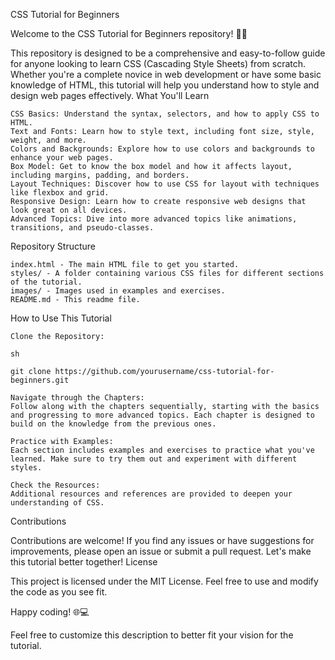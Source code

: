 CSS Tutorial for Beginners

Welcome to the CSS Tutorial for Beginners repository! 🎨✨

This repository is designed to be a comprehensive and easy-to-follow guide for anyone looking to learn CSS (Cascading Style Sheets) from scratch. Whether you're a complete novice in web development or have some basic knowledge of HTML, this tutorial will help you understand how to style and design web pages effectively.
What You'll Learn

    CSS Basics: Understand the syntax, selectors, and how to apply CSS to HTML.
    Text and Fonts: Learn how to style text, including font size, style, weight, and more.
    Colors and Backgrounds: Explore how to use colors and backgrounds to enhance your web pages.
    Box Model: Get to know the box model and how it affects layout, including margins, padding, and borders.
    Layout Techniques: Discover how to use CSS for layout with techniques like flexbox and grid.
    Responsive Design: Learn how to create responsive web designs that look great on all devices.
    Advanced Topics: Dive into more advanced topics like animations, transitions, and pseudo-classes.

Repository Structure

    index.html - The main HTML file to get you started.
    styles/ - A folder containing various CSS files for different sections of the tutorial.
    images/ - Images used in examples and exercises.
    README.md - This readme file.

How to Use This Tutorial

    Clone the Repository:

    sh

    git clone https://github.com/yourusername/css-tutorial-for-beginners.git

    Navigate through the Chapters:
    Follow along with the chapters sequentially, starting with the basics and progressing to more advanced topics. Each chapter is designed to build on the knowledge from the previous ones.

    Practice with Examples:
    Each section includes examples and exercises to practice what you've learned. Make sure to try them out and experiment with different styles.

    Check the Resources:
    Additional resources and references are provided to deepen your understanding of CSS.

Contributions

Contributions are welcome! If you find any issues or have suggestions for improvements, please open an issue or submit a pull request. Let's make this tutorial better together!
License

This project is licensed under the MIT License. Feel free to use and modify the code as you see fit.

Happy coding! 🌐💻

Feel free to customize this description to better fit your vision for the tutorial.
